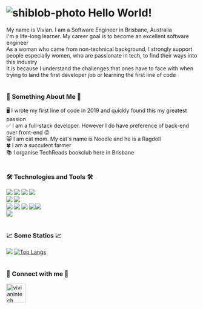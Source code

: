 # ![shiblob-photo](https://user-images.githubusercontent.com/36681929/124338565-fccca680-dbeb-11eb-88aa-852dc1ada0ab.png) Hello World!
My name is Vivian. I am a Software Engineer in Brisbane, Australia<br />
I'm a life-long learner. My career goal is to become an excellent software engineer<br />
As a woman who came from non-technical background, I strongly support people especially women, who are passionate in tech, to find their ways into this industry<br />
It is because I understand the challenges that ones have to face with when trying to land the first developer job or learning the first line of code<br />

#

### :cherry_blossom: Something About Me :cherry_blossom: <br />
:desktop_computer: I wrote my first line of code in 2019 and quickly found this my greatest passion<br />
:white_check_mark: I am a full-stack developer. However I do have preference of back-end over front-end :stuck_out_tongue:<br />
:smile_cat: I am cat mom. My cat's name is Noodle and he is a Ragdoll<br />
:four_leaf_clover: I am a succulent farmer<br />
:books: I organise TechReads bookclub here in Brisbane<br />

#

### :hammer_and_wrench: Technologies and Tools :hammer_and_wrench:
![](https://img.shields.io/static/v1?label=Code&message=Python&color=ff69b4) ![](https://img.shields.io/static/v1?label=Code&message=JavaScript&color=ff69b4) ![](https://img.shields.io/static/v1?label=Code&message=PHP&color=ff69b4) ![](https://img.shields.io/static/v1?label=Code&message=TypeScript&color=ff69b4)<br />
![](https://img.shields.io/static/v1?label=DB&message=MySQL&color=success) ![](https://img.shields.io/static/v1?label=DB&message=MariaDB&color=success) <br />
![](https://img.shields.io/static/v1?label=Tools&message=ReactJS&color=blueviolet) ![](https://img.shields.io/static/v1?label=Tools&message=Django&color=blueviolet) ![](https://img.shields.io/static/v1?label=Tools&message=Pandas&color=blueviolet) ![](https://img.shields.io/static/v1?label=Tools&message=GitHub&color=blueviolet)![](https://img.shields.io/static/v1?label=Tools&message=GitLab&color=blueviolet)<br />
![](https://img.shields.io/static/v1?label=Platform&message=Appian&color=important) <br />

#

### :chart_with_upwards_trend:	Some Statics :chart_with_upwards_trend:	
[![](https://github-readme-stats.vercel.app/api?username=vivianintech&count_private=true&show_icons=true&theme=synthwave)](https://github.com/vivianintech/github-readme-stats)
[![Top Langs](https://github-readme-stats.vercel.app/api/top-langs/?username=vivianintech&hide=html,css&theme=synthwave)](https://github.com/vivianintech/github-readme-stats)

#

### :ribbon: Connect with me :ribbon: <br />
<a href="https://www.linkedin.com/in/vivianqut/">
<img border="0" alt="vivianintech" src="https://user-images.githubusercontent.com/36681929/124339042-9eed8e00-dbee-11eb-873f-b49e5b1795d5.png" width="auto" height="50">
</a>
